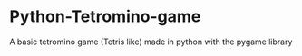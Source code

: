 # Python-Tetromino-game
A basic tetromino game (Tetris like) made in python with the pygame library 
